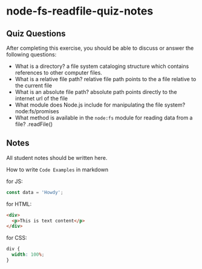 # node-fs-readfile-quiz-notes

## Quiz Questions

After completing this exercise, you should be able to discuss or answer the following questions:

- What is a directory?
  a file system cataloging structure which contains references to other computer files.
- What is a relative file path?
  relative file path points to the a file relative to the current file
- What is an absolute file path?
  absolute path points directly to the internet url of the file
- What module does Node.js include for manipulating the file system?
  node:fs/promises
- What method is available in the `node:fs` module for reading data from a file?
  .readFile()

## Notes

All student notes should be written here.

How to write `Code Examples` in markdown

for JS:

```javascript
const data = 'Howdy';
```

for HTML:

```html
<div>
  <p>This is text content</p>
</div>
```

for CSS:

```css
div {
  width: 100%;
}
```

